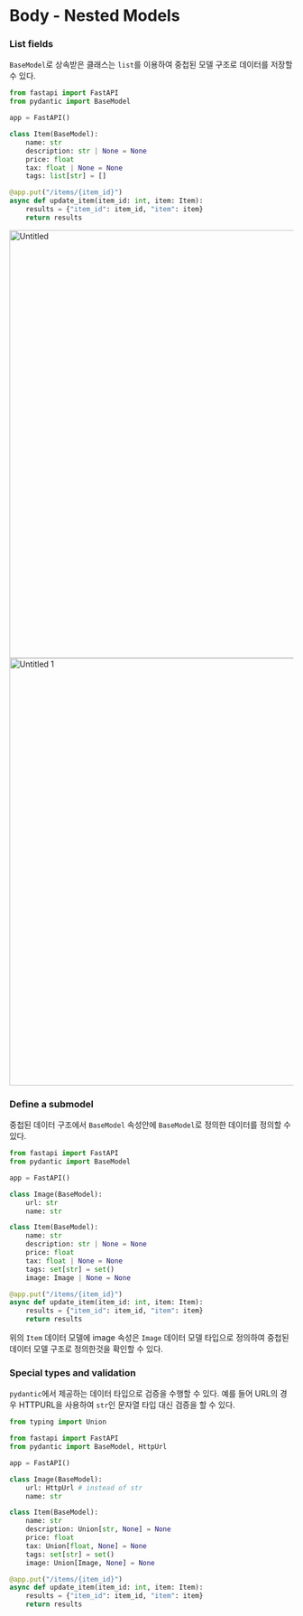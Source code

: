# Body - Nested Models

### **List fields**

`BaseModel`로 상속받은 클래스는 `list`를 이용하여 중첩된 모델 구조로 데이터를 저장할 수 있다.

```python
from fastapi import FastAPI
from pydantic import BaseModel

app = FastAPI()

class Item(BaseModel):
    name: str
    description: str | None = None
    price: float
    tax: float | None = None
    tags: list[str] = []

@app.put("/items/{item_id}")
async def update_item(item_id: int, item: Item):
    results = {"item_id": item_id, "item": item}
    return results
```

<img width="758" alt="Untitled" src="https://github.com/dongjun-Yi/fastapi-study/assets/90665186/b961be66-a23c-4382-9c1e-51aeccdcd3cc">

<img width="757" alt="Untitled 1" src="https://github.com/dongjun-Yi/fastapi-study/assets/90665186/a14c4ce2-13cd-439e-829a-83b8dd3432f1">


### **Define a submodel**

중첩된 데이터 구조에서 `BaseModel` 속성안에 `BaseModel`로 정의한 데이터를 정의할 수 있다.

```python
from fastapi import FastAPI
from pydantic import BaseModel

app = FastAPI()

class Image(BaseModel):
    url: str
    name: str

class Item(BaseModel):
    name: str
    description: str | None = None
    price: float
    tax: float | None = None
    tags: set[str] = set()
    image: Image | None = None

@app.put("/items/{item_id}")
async def update_item(item_id: int, item: Item):
    results = {"item_id": item_id, "item": item}
    return results
```

위의 `Item` 데이터 모델에 image 속성은 `Image` 데이터 모델 타입으로 정의하여 중첩된 데이터 모델 구조로 정의한것을 확인할 수 있다.

### **Special types and validation**

`pydantic`에서 제공하는 데이터 타입으로 검증을 수행할 수 있다. 예를 들어 URL의 경우 HTTPURL을 사용하여 `str`인 문자열 타입 대신 검증을 할 수 있다.

```python
from typing import Union

from fastapi import FastAPI
from pydantic import BaseModel, HttpUrl

app = FastAPI()

class Image(BaseModel):
    url: HttpUrl # instead of str
    name: str

class Item(BaseModel):
    name: str
    description: Union[str, None] = None
    price: float
    tax: Union[float, None] = None
    tags: set[str] = set()
    image: Union[Image, None] = None

@app.put("/items/{item_id}")
async def update_item(item_id: int, item: Item):
    results = {"item_id": item_id, "item": item}
    return results
```
